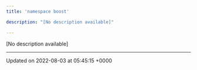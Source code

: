 ```yaml
---
title: 'namespace boost'

description: "[No description available]"

---
```







[No description available]






-------------------------------

Updated on 2022-08-03 at 05:45:15 +0000